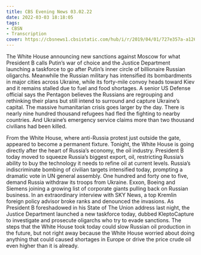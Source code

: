 ```yaml
---
title: CBS Evening News 03.02.22
date: 2022-03-03 18:18:05
tags:
- CBSN
- Transcription
cover: https://cbsnews1.cbsistatic.com/hub/i/r/2019/04/01/727e357a-a126-4138-a2c5-4d3222669d57/thumbnail/640x360/3ff2761028dc5c65cc4f07acd54bcd5c/cbsn2-logo-1920x1080.jpg
---
```

The White House announcing new sanctions against Moscow for what President B calls Putin’s war of choice and the Justice Department launching a taskforce to go after Putin’s inner circle of billionaire Russian oligarchs. Meanwhile the Russian military has intensified its bombardments in major cities across Ukraine, while its forty-mile convoy heads toward Kiev and it remains stalled due to fuel and food shortages. A senior US Defense official says the Pentagon believes the Russians are regrouping and rethinking their plans but still intend to surround and capture Ukraine’s capital. The massive humanitarian crisis goes larger by the day. There is nearly nine hundred thousand refugees had fled the fighting to nearby countries. And Ukraine’s emergency service claims more than two thousand civilians had been killed.

From the White House, where anti-Russia protest just outside the gate, appeared to become a permanent fixture. Tonight, the White House is going directly after the heart of Russia’s economy, the oil industry. President B today moved to squeeze Russia’s biggest export, oil, restricting Russia’s ability to buy the technology it needs to refine oil at current levels. Russia’s indiscriminate bombing of civilian targets intensified today, prompting a dramatic vote in UN general assembly. One hundred and forty one to five, demand Russia withdraw its troops from Ukraine. Exxon, Boeing and Siemens joining a growing list of corporate giants pulling back on Russian business. In an extraordinary interview with SKY News, a top Kremlin foreign policy advisor broke ranks and denounced the invasions. As President B foreshadowed in his State of The Union address last night, the Justice Department launched a new taskforce today, dubbed KleptoCapture to investigate and prosecute oligarchs who try to evade sanctions. The steps that the White House took today could slow Russian oil production in the future, but not right away because the White House worried about doing anything that could caused shortages in Europe or drive the price crude oil even higher than it is already.
